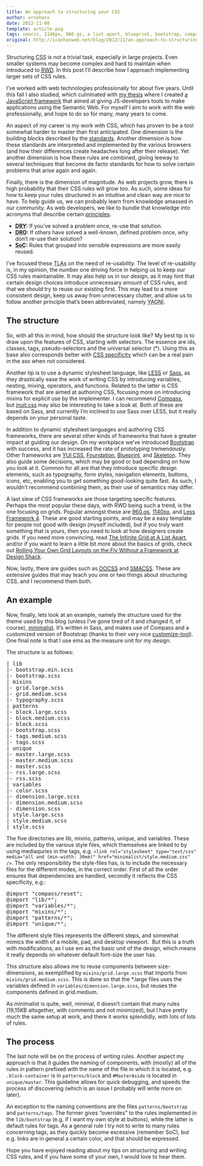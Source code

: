 ```yaml
---
title: An approach to structuring your CSS
author: arnehass
date: 2012-11-08
template: article.pug
tags: smacss, 1140px, 960.gs, a list apart, blueprint, bootstrap, compass, css rules, css specificity, design shack, don't repeat others, don't repeat yourself, dro, dry, foundation, frameworks, grid, guidelines, inuit.css, less, less framework 4, media-query, oocss, principles, responsive web design, sass, separation of concerns, skeleton, soc, three-letter acronym, tla, yui css
original: http://icanhasweb.net/blog/2012/11/an-approach-to-structuring-your-css/
---
```


<p>Structuring <abbr title="Cascading Style Sheets">CSS</abbr>&nbsp;is not a trivial task, especially in large projects. Even smaller systems may become complex and hard to maintain when introduced to <a href="http://www.alistapart.com/articles/responsive-web-design/"><abbr title="Responsive web design">RWD</abbr></a>. In this post I’ll describe how I approach implementing larger sets of CSS rules.</p>
<span class="more"></span>
<p>I’ve worked with web technologies professionally for about five years. Until this fall I also studied, which culminated with <a href="http://icanhasweb.net/graphitethesis">my thesis</a> where I created <a href="https://github.com/megoth/graphitejs">a JavaScript framework</a> that aimed at giving JS-developers tools to make applications using the Semantic Web. For myself I aim to work with the web professionally, and hope to do so for many, many years to come.</p>
<p>An aspect of my career is my work with CSS, which has proven to be a tool somewhat harder to master than first anticipated. One dimension is the building blocks described by the <a href="http://www.w3.org/standards/techs/css#w3c_all">standards</a>. Another dimension is how these standards are interpreted and implemented by the various browsers (and how their differences create headaches long after their release). Yet another dimension is how these rules are combined, giving leeway to several techniques that become de facto standards for how to solve certain problems that arise again and again.</p>
<p>Finally, there is the dimension of magnitude. As web projects grow, there is high probability that their CSS rules will grow too. As such, some ideas for how to keep your rules structured in an intuitive and clean way are nice to have. To help guide us, we can probably learn from knowledge amassed in our community. As web developers, we like to bundle that knowledge into acronyms&nbsp;that describe certain <a href="http://en.wikipedia.org/wiki/Category:Programming_principles">principles</a>.</p>
<ul>
<li><strong><abbr title="Don't Repeat Yourself">DRY</abbr>:</strong> If you’ve solved a problem once, re-use that solution.</li>
<li><strong><abbr title="Don't Repeat Others">DRO</abbr>:</strong> If others have solved a well-known, defined problem once, why don’t re-use their solution?</li>
<li><strong><abbr title="Separation of concerns">SoC</abbr>:</strong> Rules that grouped into sensible expressions are more easily reused.</li>
</ul>
<p>I’ve focused these <abbr title="Three-letter acronyms">TLAs</abbr> on the need of&nbsp;re-usability. The level of re-usability is, in my opinion, the number one driving force in helping us to keep our CSS rules maintainable. It may also help us in our design, as it may hint that certain design choices introduce unnecessary amount of CSS rules, and that we should try to reuse our existing first. This may lead to a more consistent design, keep us away from unnecessary clutter, and allow us to follow another principle that’s been abbreviated, namely <abbr title="You ain't gonna need it">YAGNI</abbr>.</p>
<h2>The structure</h2>
<p>So, with all this in mind, how should the structure look like? My best tip is to draw upon the features of CSS, starting with selectors. The essence are ids, classes, tags, pseudo-selectors and the universal selector (&#42;). Using this as base also corresponds better with <a href="http://coding.smashingmagazine.com/2007/07/27/css-specificity-things-you-should-know/">CSS&nbsp;specificity</a>&nbsp;which can be a real pain in the ass when not considered.</p>
<p>Another tip is to use a dynamic stylesheet language, like <a href="http://lesscss.org/">LESS</a> or <a href="http://sass-lang.com/">Sass</a>, as they drastically ease the work of writing CSS by introducing variables, nesting, mixing, operators, and functions. Related to the latter is&nbsp;CSS framework that are aimed at authoring CSS, focusing more on introducing mixins for explicit use by the implementer. I can recommend&nbsp;<a href="http://compass-style.org/">Compass</a>, but&nbsp;<a href="http://inuitcss.com/">inuit.css</a>&nbsp;may also be interesting to take a look at. Both of these are based on Sass, and currently I’m inclined to use Sass over LESS, but it really depends on your personal taste.</p>
<p>In addition to dynamic stylesheet languages and authoring CSS frameworks, there are several other kinds of frameworks that have a greater impact at guiding our design. On my workplace we’ve introduced <a href="http://twitter.github.com/bootstrap/">Bootstrap</a> with success, and it has increased the rate of prototyping tremendously. Other frameworks are <a href="http://yuilibrary.com/yui/css/">YUI CSS</a>,&nbsp;<a href="http://foundation.zurb.com/">Foundation</a>,&nbsp;<a href="http://www.blueprintcss.org/">Blueprint</a>, and&nbsp;<a href="http://www.getskeleton.com/">Skeleton</a>.&nbsp;They also guide some decisions, which may be good or bad depending on how you look at it. Common for all are that they introduce specific design elements, such as typography, form styles, navigation elements, buttons, icons, etc, enabling you to get something&nbsp;good-looking&nbsp;quite fast. As such, I wouldn’t recommend combining them, as their use of semantics may differ.</p>
<p>A last slew of CSS frameworks are those targeting specific features. Perhaps the most popular these days, with RWD being such a trend, is the one focusing on grids. Popular amongst these are <a href="http://960.gs/">960.gs</a>, <a href="http://cssgrid.net/">1140px</a>, and <a href="http://lessframework.com/">Less Framework 4</a>. These are good starting points, and may be a easy template for people not good with design (myself included), but if you truly want something that is yours, then you need to look at how designers create grids. If you need more convincing, read <a href="http://www.alistapart.com/articles/the-infinite-grid/">The Infinite Grid at A List Apart</a>, and/or if you want to learn a little bit more about the basics of grids, check out <a href="http://designshack.net/articles/css/rolling-your-own-grid-layouts-on-the-fly-without-a-framework/">Rolling Your Own Grid Layouts on the Fly Without a Framework at Design Shack</a>.</p>
<p>Now, lastly, there are guides such as <a href="http://oocss.org/"><abbr title="Object-Oriented CSS">OOCSS</abbr></a> and <a href="http://smacss.com/"><abbr title="Scalable and Modular Architecture for CSS">SMACSS</abbr></a>. These are extensive guides that may teach you one or two things about structuring CSS, and I recommend them both.</p>
<h2>An example</h2>
<p>Now, finally, lets look at an example, namely the structure used for the theme used by this blog (unless I’ve gone tired of it and changed it, of course), <a href="https://github.com/megoth/minimalist">minimalist</a>. It’s written in Sass, and makes use of Compass and a customized version of Bootstrap (thanks to their very nice <a href="http://twitter.github.com/bootstrap/customize.html">customize-tool</a>). One final note is that I use ems as the measure unit for my design.</p>
<p>The structure is as follows:</p>
<pre>| lib
|- bootstrap.min.scss
|- bootstrap.scss
| mixins
|- grid.large.scss
|- grid.medium.scss
|- typography.scss
| patterns
|- block.large.scss
|- block.medium.scss
|- block.scss
|- bootstrap.scss
|- tags.medium.scss
|- tags.scss
| unique
|- master.large.scss
|- master.medium.scss
|- master.scss
|- rss.large.scss
|- rss.scss
| variables
|- color.scss
|- dimension.large.scss
|- dimension.medium.scss
|- dimension.scss
| style.large.scss
| style.medium.scss
| style.scss</pre>
<p>The five directories are lib, mixins, patterns, unique, and variables. These are included by the various style files, which themselves are linked to by using mediaquries in the tags, e.g. <code>&lt;link rel="stylesheet" type="text/css" media="all and (min-width: 30em)" href="minimalist/style.medium.css" /&gt;</code>. The only responsibility the style-files has, is to include the necessary files for the different modes, in the correct order. First of all the order ensures that dependencies are handled, secondly it reflects the CSS specificity, e.g.:</p>
<pre>@import "compass/reset";
@import "lib/&#42;";
@import "variables/&#42;";
@import "mixins/&#42;";
@import "patterns/&#42;";
@import "unique/&#42;";</pre>
<p>The different style files represents the different steps, and somewhat mimics the width of a mobile, pad, and desktop&nbsp;viewport. &nbsp;But this is a truth with modifications, as I use em&nbsp;as the basic unit of the design, which means it really depends on whatever default font-size the user has.</p>
<p>This structure also allows me to reuse components between size-dimensions, as exemplified by <code>mixins/grid.large.scss</code> that imports from <code>mixins/grid.medium.scss</code>. This is done so that the &#42;.large files uses the variables defined in <code>variables/dimension.large.scss</code>, but reuses the components defined in grid.medium.</p>
<p>As minimalist is quite, well, minimal, it doesn’t contain that many rules (19,15KB altogether, with comments and not minimized), but I have pretty much the same setup at work, and there it works splendidly, with lots of lots of rules.</p>
<h2>The process</h2>
<p>The last note will be on the process of writing rules. Another aspect my approach is that it guides the naming of components, with (mostly) all of the rules in pattern prefixed with the name of the file in which it is located, e.g. <code>.block-container</code> is in <code>patterns/block</code> and <code>#MasterAside</code> is located in <code>unique/master</code>. This guideline allows for quick debugging, and speeds the process of discovering (which is an issue I probably will write more on later).</p>
<p>An exception to the naming conventions are the files <code>patterns/bootstrap</code> and <code>patterns/tags</code>. The former gives “overrides” to the rules implemented in the <code>lib/bootstrap</code> (e.g. if I want my own style at buttons), while the latter is default rules for tags. As a general rule I try not to write to many rules concerning tags, as they quickly become excessive (remember SoC), but e.g. links are in general a certain color, and that should be expressed.</p>
<p>Hope you have enjoyed reading about my tips on structuring and writing CSS rules, and if you have some of your own, I would love to hear them.</p>
